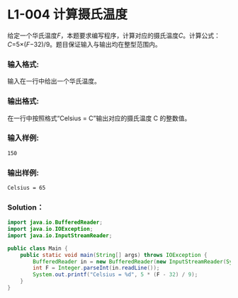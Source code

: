 # L1-004 计算摄氏温度

给定一个华氏温度*F*，本题要求编写程序，计算对应的摄氏温度*C*。计算公式：_C_=5×(*F*−32)/9。题目保证输入与输出均在整型范围内。

### 输入格式:

输入在一行中给出一个华氏温度。

### 输出格式:

在一行中按照格式“Celsius = C”输出对应的摄氏温度 C 的整数值。

### 输入样例:

```tex
150
```

### 输出样例:

```tex
Celsius = 65
```

### Solution：

```java
import java.io.BufferedReader;
import java.io.IOException;
import java.io.InputStreamReader;

public class Main {
    public static void main(String[] args) throws IOException {
        BufferedReader in = new BufferedReader(new InputStreamReader(System.in));
        int F = Integer.parseInt(in.readLine());
        System.out.printf("Celsius = %d", 5 * (F - 32) / 9);
    }
}
```
